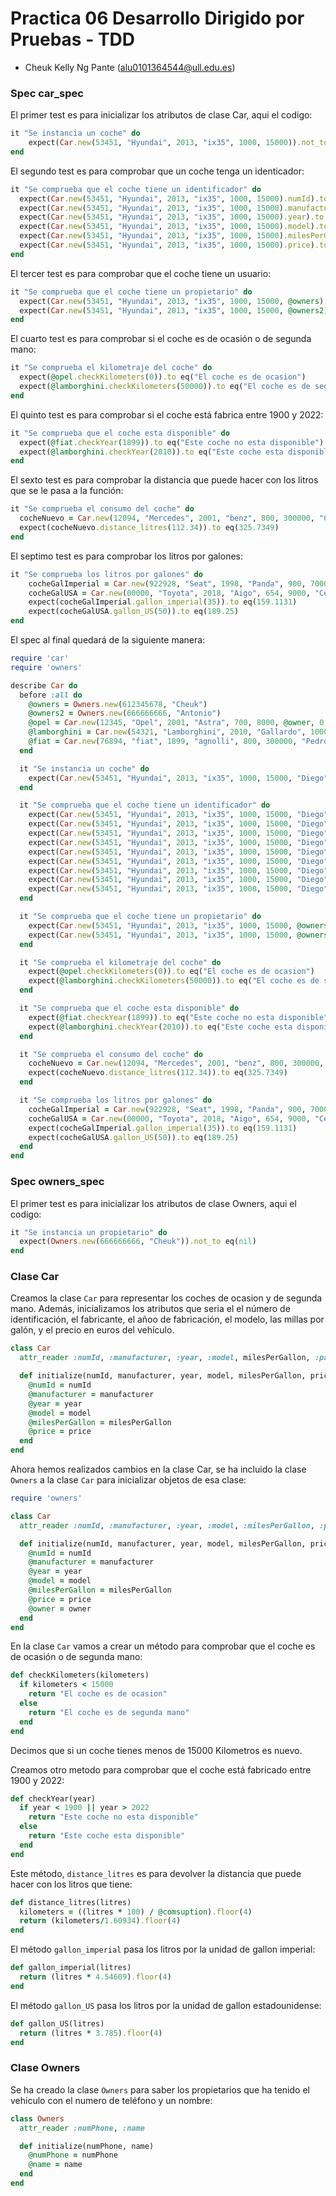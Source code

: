 # Practica 06 Desarrollo Dirigido por Pruebas - TDD

* Cheuk Kelly Ng Pante (alu0101364544@ull.edu.es)

### Spec car_spec
El primer test es para inicializar los atributos de clase Car, aqui el codigo: 
```Ruby
it "Se instancia un coche" do
    expect(Car.new(53451, "Hyundai", 2013, "ix35", 1000, 15000)).not_to eq(nil)
end
```

El segundo test es para comprobar que un coche tenga un identicador: 
```ruby
it "Se comprueba que el coche tiene un identificador" do
  expect(Car.new(53451, "Hyundai", 2013, "ix35", 1000, 15000).numId).to eq(53451)
  expect(Car.new(53451, "Hyundai", 2013, "ix35", 1000, 15000).manufacturer).to eq("Hyundai")
  expect(Car.new(53451, "Hyundai", 2013, "ix35", 1000, 15000).year).to eq(2013)
  expect(Car.new(53451, "Hyundai", 2013, "ix35", 1000, 15000).model).to eq("ix35")
  expect(Car.new(53451, "Hyundai", 2013, "ix35", 1000, 15000).milesPerGallon).to eq(1000)
  expect(Car.new(53451, "Hyundai", 2013, "ix35", 1000, 15000).price).to eq(15000)
end
```

El tercer test es para comprobar que el coche tiene un usuario:
```ruby
it "Se comprueba que el coche tiene un propietario" do
  expect(Car.new(53451, "Hyundai", 2013, "ix35", 1000, 15000, @owners).owner.numPhone).to eq(612345678)
  expect(Car.new(53451, "Hyundai", 2013, "ix35", 1000, 15000, @owners2).owner.name).to eq("Antonio")
end
```

El cuarto test es para comprobar si el coche es de ocasión o de segunda mano:
```ruby
it "Se comprueba el kilometraje del coche" do 
  expect(@opel.checkKilometers(0)).to eq("El coche es de ocasion")
  expect(@lamborghini.checkKilometers(50000)).to eq("El coche es de segunda mano")
end
```

El quinto test es para comprobar si el coche está fabrica entre 1900 y 2022:
```ruby
it "Se comprueba que el coche esta disponible" do
  expect(@fiat.checkYear(1899)).to eq("Este coche no esta disponible")
  expect(@lamborghini.checkYear(2010)).to eq("Este coche esta disponible")
end
```

El sexto test es para comprobar la distancia que puede hacer con los litros que se le pasa a la función:
```ruby
it "Se comprueba el consumo del coche" do
  cocheNuevo = Car.new(12094, "Mercedes", 2001, "benz", 800, 300000, "Chistem", 50000, 21.43)
  expect(cocheNuevo.distance_litres(112.34)).to eq(325.7349) 
end
```

El septimo test es para comprobar los litros por galones:
```ruby
it "Se comprueba los litros por galones" do
    cocheGalImperial = Car.new(922928, "Seat", 1998, "Panda", 900, 7000, "Castolo", 100, 45.11)
    cocheGalUSA = Car.new(00000, "Toyota", 2018, "Aigo", 654, 9000, "Cetaceo", 80000, 67.89)
    expect(cocheGalImperial.gallon_imperial(35)).to eq(159.1131)
    expect(cocheGalUSA.gallon_US(50)).to eq(189.25)
end
```

El spec al final quedará de la siguiente manera:
```ruby
require 'car'
require 'owners'

describe Car do
  before :all do
    @owners = Owners.new(612345678, "Cheuk")
    @owners2 = Owners.new(666666666, "Antonio")
    @opel = Car.new(12345, "Opel", 2001, "Astra", 700, 8000, @owner, 0, 11.2)
    @lamborghini = Car.new(54321, "Lamborghini", 2010, "Gallardo", 1000, 200000, @owner2, 50000, 13.6)
    @fiat = Car.new(76894, "fiat", 1899, "agnolli", 800, 300000, "Pedro", 200000, 56.9)
  end

  it "Se instancia un coche" do
    expect(Car.new(53451, "Hyundai", 2013, "ix35", 1000, 15000, "Diego", 32000, 56.78)).not_to eq(nil)
  end

  it "Se comprueba que el coche tiene un identificador" do
    expect(Car.new(53451, "Hyundai", 2013, "ix35", 1000, 15000, "Diego", 32000, 56.78).numId).to eq(53451)
    expect(Car.new(53451, "Hyundai", 2013, "ix35", 1000, 15000, "Diego", 32000, 56.78).manufacturer).to eq("Hyundai")
    expect(Car.new(53451, "Hyundai", 2013, "ix35", 1000, 15000, "Diego", 32000, 56.78).year).to eq(2013)
    expect(Car.new(53451, "Hyundai", 2013, "ix35", 1000, 15000, "Diego", 32000, 56.78).model).to eq("ix35")
    expect(Car.new(53451, "Hyundai", 2013, "ix35", 1000, 15000, "Diego", 32000, 56.78).milesPerGallon).to eq(1000)
    expect(Car.new(53451, "Hyundai", 2013, "ix35", 1000, 15000, "Diego", 32000, 56.78).price).to eq(15000)
    expect(Car.new(53451, "Hyundai", 2013, "ix35", 1000, 15000, "Diego", 32000, 56.78).owner).to eq("Diego")
    expect(Car.new(53451, "Hyundai", 2013, "ix35", 1000, 15000, "Diego", 32000, 56.78).kilometers).to eq(32000)
    expect(Car.new(53451, "Hyundai", 2013, "ix35", 1000, 15000, "Diego", 32000, 56.78).comsuption).to eq(56.78)
  end

  it "Se comprueba que el coche tiene un propietario" do
    expect(Car.new(53451, "Hyundai", 2013, "ix35", 1000, 15000, @owners, 55000, 13.45).owner.numPhone).to eq(612345678)
    expect(Car.new(53451, "Hyundai", 2013, "ix35", 1000, 15000, @owners2, 55000, 13.45).owner.name).to eq("Antonio")
  end

  it "Se comprueba el kilometraje del coche" do 
    expect(@opel.checkKilometers(0)).to eq("El coche es de ocasion")
    expect(@lamborghini.checkKilometers(50000)).to eq("El coche es de segunda mano")
  end

  it "Se comprueba que el coche esta disponible" do
    expect(@fiat.checkYear(1899)).to eq("Este coche no esta disponible")
    expect(@lamborghini.checkYear(2010)).to eq("Este coche esta disponible")
  end

  it "Se comprueba el consumo del coche" do
    cocheNuevo = Car.new(12094, "Mercedes", 2001, "benz", 800, 300000, "Chistem", 50000, 21.43)
    expect(cocheNuevo.distance_litres(112.34)).to eq(325.7349) 
  end

  it "Se comprueba los litros por galones" do
    cocheGalImperial = Car.new(922928, "Seat", 1998, "Panda", 900, 7000, "Castolo", 100, 45.11)
    cocheGalUSA = Car.new(00000, "Toyota", 2018, "Aigo", 654, 9000, "Cetaceo", 80000, 67.89)
    expect(cocheGalImperial.gallon_imperial(35)).to eq(159.1131)
    expect(cocheGalUSA.gallon_US(50)).to eq(189.25)
  end
end
```

### Spec owners_spec
El primer test es para inicializar los atributos de clase Owners, aqui el codigo: 
```ruby
it "Se instancia un propietario" do
  expect(Owners.new(666666666, "Cheuk")).not_to eq(nil)
end
```

### Clase Car
Creamos la clase `Car` para representar los coches de ocasion y de segunda mano. Además, inicializamos los atributos que seria el el número de identificación, el fabricante, el añoo de fabricación,
el modelo, las millas por galón, y el precio en euros del vehículo.

```ruby
class Car
  attr_reader :numId, :manufacturer, :year, :model, milesPerGallon, :price

  def initialize(numId, manufacturer, year, model, milesPerGallon, price)
    @numId = numId
    @manufacturer = manufacturer
    @year = year
    @model = model
    @milesPerGallon = milesPerGallon
    @price = price
  end
end
```

Ahora hemos realizados cambios en la clase Car, se ha incluido la clase `Owners` a la clase `Car` para inicializar objetos de esa clase:
```ruby
require 'owners'

class Car
  attr_reader :numId, :manufacturer, :year, :model, :milesPerGallon, :price, :owner

  def initialize(numId, manufacturer, year, model, milesPerGallon, price, owner)
    @numId = numId
    @manufacturer = manufacturer
    @year = year
    @model = model
    @milesPerGallon = milesPerGallon
    @price = price
    @owner = owner     
  end
end
```

En la clase `Car` vamos a crear un método para comprobar que el coche es de ocasión o de segunda mano:
```ruby
def checkKilometers(kilometers)
  if kilometers < 15000
    return "El coche es de ocasion"
  else
    return "El coche es de segunda mano"
  end
end
```

Decimos que si un coche tienes menos de 15000 Kilometros es nuevo.

Creamos otro metodo para comprobar que el coche está fabricado entre 1900 y 2022:
```ruby
def checkYear(year)
  if year < 1900 || year > 2022
    return "Este coche no esta disponible"    
  else
    return "Este coche esta disponible"
  end
end
```

Este método, `distance_litres` es para devolver la distancia que puede hacer con los litros que tiene:
```ruby
def distance_litres(litres)
  kilometers = ((litres * 100) / @comsuption).floor(4)
  return (kilometers/1.60934).floor(4)
end
```

El método `gallon_imperial` pasa los litros por la unidad de gallon imperial:
```ruby
def gallon_imperial(litres)
  return (litres * 4.54609).floor(4)
end
```

El método `gallon_US` pasa los litros por la unidad de gallon estadounidense:
```ruby
def gallon_US(litres)
  return (litres * 3.785).floor(4)
end
```

### Clase Owners
Se ha creado la clase `Owners` para saber los propietarios que ha tenido el vehiculo con el numero de teléfono y un nombre:
```ruby
class Owners 
  attr_reader :numPhone, :name

  def initialize(numPhone, name)
    @numPhone = numPhone
    @name = name
  end
end 
```
